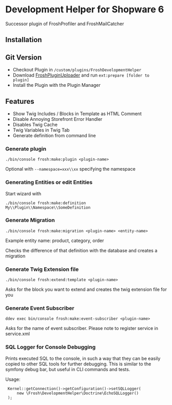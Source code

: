 # Development Helper for Shopware 6

Successor plugin of FroshProfiler and FroshMailCatcher

## Installation

## Git Version

* Checkout Plugin in `/custom/plugins/FroshDevelopmentHelper`
* Download [FroshPluginUploader](https://github.com/FriendsOfShopware/FroshPluginUploader) and run `ext:prepare [folder to plugin]`
* Install the Plugin with the Plugin Manager

## Features

* Show Twig Includes / Blocks in Template as HTML Comment
* Disable Annoying Storefront Error Handler
* Disables Twig Cache
* Twig Variables in Twig Tab
* Generate definition from command line

### Generate plugin

```shell
./bin/console frosh:make:plugin <plugin-name>
```

Optional with `--namespace=xxx\\xx` specifying the namespace

### Generating Entities or edit Entities

Start wizard with

```
./bin/console frosh:make:definition My\\Plugin\\Namespace\\SomeDefinition
```

### Generate Migration

```shell
./bin/console frosh:make:migration <plugin-name> <entity-name>
```

Example entity name: product, category, order

Checks the difference of that definition with the database and creates a migration

### Generate Twig Extension file

```shell
./bin/console frosh:extend:template <plugin-name>
```

Asks for the block you want to extend and creates the twig extension file for you

### Generate Event Subscriber

```shell
ddev exec bin/console frosh:make:event-subscriber <plugin-name>
```

Asks for the name of event subscriber.
Please note to register service in service.xml


### SQL Logger for Console Debugging

Prints executed SQL to the console, in such a way that they can be easily copied to other SQL tools for further
debugging. This is similar to the symfony debug bar, but useful in CLI commands and tests.

Usage:

     Kernel::getConnection()->getConfiguration()->setSQLLogger(
         new \Frosh\DevelopmentHelper\Doctrine\EchoSQLLogger()
     );
